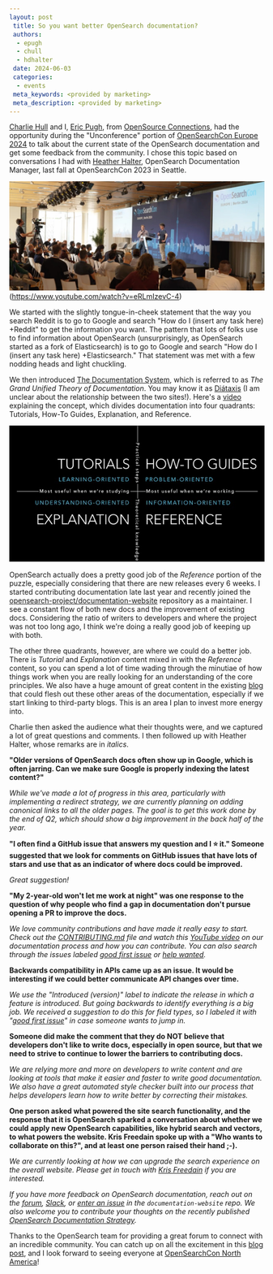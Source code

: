```yaml
---
layout: post
 title: So you want better OpenSearch documentation?
 authors:
  - epugh
  - chull
  - hdhalter
 date: 2024-06-03
 categories:
  - events
 meta_keywords: <provided by marketing>
 meta_description: <provided by marketing>
---
```


[Charlie Hull](https://opensourceconnections.com/team/charlie-hull/) and I, [Eric Pugh](https://opensourceconnections.com/team/eric-pugh/), from [OpenSource Connections](https://www.google.com/url?sa=t&source=web&rct=j&opi=89978449&url=https://opensourceconnections.com/&ved=2ahUKEwiqxrXG37WGAxUtM1kFHY5XDKgQFnoECAcQAQ&usg=AOvVaw0jRbdTI-7Nyxctwov1hOEu), had the opportunity during the "Unconference" portion of [OpenSearchCon Europe 2024](https://opensearch.org/events/opensearchcon/2024/europe/index.html) to talk about the current state of the OpenSearch documentation and get some feedback from the community. I chose this topic based on conversations I had with [Heather Halter](https://www.linkedin.com/in/heather-halter/), OpenSearch Documentation Manager, last fall at OpenSearchCon 2023 in Seattle.

![lightning talk](../assets/media/blog-images/2024-06-03-improvedocs/2024-06-03-improvedocs.jpg)(https://www.youtube.com/watch?v=eRLmIzevC-4)

We started with the slightly tongue-in-cheek statement that the way you search Reddit is to go to Google and search "How do I (insert any task here) +Reddit" to get the information you want. The pattern that lots of folks use to find information about OpenSearch (unsurprisingly, as OpenSearch started as a fork of Elasticsearch) is to go to Google and search "How do I (insert any task here) +Elasticsearch." That statement was met with a few nodding heads and light chuckling.  

We then introduced [The Documentation System](https://docs.divio.com/documentation-system/), which is referred to as *The Grand Unified Theory of Documentation*. You may know it as [Diátaxis](https://diataxis.fr/) (I am unclear about the relationship between the two sites!). Here's a [video](https://www.youtube.com/watch?v=t4vKPhjcMZg) explaining the concept, which divides documentation into four quadrants: Tutorials, How-To Guides, Explanation, and Reference. 

![Divio quadrants](../assets/media/blog-images/2024-06-03-improvedocs/2024-06-03-quadrant.jpg)

OpenSearch actually does a pretty good job of the _Reference_ portion of the puzzle, especially considering that there are new releases every 6 weeks. I started contributing documentation late last year and recently joined the [opensearch-project/documentation-website](https://github.com/opensearch-project/documentation-website) repository as a maintainer. I see a constant flow of both new docs and the improvement of existing docs. Considering the ratio of writers to developers and where the project was not too long ago, I think we're doing a really good job of keeping up with both. 

The other three quadrants, however, are where we could do a better job. There is _Tutorial_ and _Explanation_ content mixed in with the _Reference_ content, so you can spend a lot of time wading through the minutiae of how things work when you are really looking for an understanding of the core principles. We also have a huge amount of great content in the existing [blog](https://opensearch.org/blog/) that could flesh out these other areas of the documentation, especially if we start linking to third-party blogs. This is an area I plan to invest more energy into.

Charlie then asked the audience what their thoughts were, and we captured a lot of great questions and comments. I then followed up with Heather Halter, whose remarks are in *italics*. 

**"Older versions of OpenSearch docs often show up in Google, which is often jarring. Can we make sure Google is properly indexing the latest content?"**

_While we've made a lot of progress in this area, particularly with implementing a redirect strategy, we are currently planning on adding canonical links to all the older pages. The goal is to get this work done by the end of Q2, which should show a big improvement in the back half of the year._

**"I often find a GitHub issue that answers my question and I ⭐ it." Someone suggested that we look for comments on GitHub issues that have lots of stars and use that as an indicator of where docs could be improved.**

 _Great suggestion!_

**"My 2-year-old won't let me work at night" was one response to the question of why people who find a gap in documentation don't pursue opening a PR to improve the docs.** 

_We love community contributions and have made it really easy to start. Check out the [CONTRIBUTING.md](http://contributing.md/) file and watch this [YouTube video](https://www.youtube.com/watch?v=zmVC3fQwnVI) on our documentation process and how you can contribute. You can also search through the issues labeled [good first issue](https://github.com/opensearch-project/documentation-website/issues?q=is%3Aopen+is%3Aissue+label%3A%22good+first+issue%22) or [help wanted](https://github.com/opensearch-project/documentation-website/issues?q=is%3Aopen+is%3Aissue+label%3A%22help+wanted%22)._

**Backwards compatibility in APIs came up as an issue. It would be interesting if we could better communicate API changes over time.** 

_We use the "Introduced (version)" label to indicate the release in which a feature is introduced. But going backwards to identify everything is a big job. We received a suggestion to do this for field types, so I labeled it with "*[*_good first issue_*](https://github.com/opensearch-project/documentation-website/issues/6993)*" in case someone wants to jump in._

**Someone did make the comment that they do NOT believe that developers don't like to write docs, especially in open source, but that we need to strive to continue to lower the barriers to contributing docs.** 

_We are relying more and more on developers to write content and are looking at tools that make it easier and faster to write good documentation. We also have a great automated style checker built into our process that helps developers learn how to write better by correcting their mistakes._

**One person asked what powered the site search functionality, and the response that it is OpenSearch sparked a conversation about whether we could apply new OpenSearch capabilities, like hybrid search and vectors, to what powers the website. Kris Freedain spoke up with a "Who wants to collaborate on this?", and at least one person raised their hand ;-).**

_We are currently looking at how we can upgrade the search experience on the overall website. Please get in touch with [Kris Freedain](https://www.linkedin.com/in/krisfreedain/) if you are interested._

_If you have more feedback on OpenSearch documentation, reach out on the [forum](https://forum.opensearch.org/c/feedback/6), [Slack](https://opensearch.slack.com/archives/C052GAV1MQF), or [enter an issue](https://github.com/opensearch-project/documentation-website/issues/new/choose) in the `documentation-website` repo. We also welcome you to contribute your thoughts on the recently published [OpenSearch Documentation Strategy](https://github.com/opensearch-project/documentation-website/issues/7189)._

Thanks to the OpenSearch team for providing a great forum to connect with an incredible community. You can catch up on all the excitement in this [blog post](https://opensearch.org/blog/OpenSearchCon-europe-2024-shines-in-berlin/), and I look forward to seeing everyone at [OpenSearchCon North America](https://opensearch.org/events/opensearchcon/2024/north-america/index.html)!



